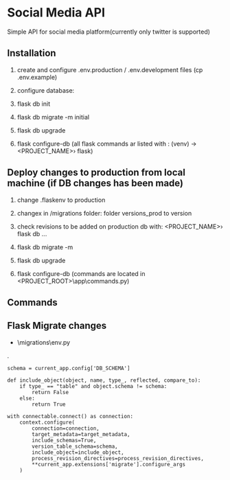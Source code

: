 
# Social Media API

Simple API for social media platform(currently only twitter is supported)

  

## Installation

1. create and configure .env.production / .env.development files (cp .env.example)

2. configure database:

1. flask db init

2. flask db migrate -m initial

3. flask db upgrade

4. flask configure-db (all flask commands ar listed with : (venv) → <PROJECT_NAME>› flask)

  

## Deploy changes to production from local machine (if DB changes has been made)

1. change .flaskenv to production

2. changex in /migrations folder: folder versions_prod to version

3. check revisions to be added on production db with: <PROJECT_NAME>› flask db ...

4. flask db migrate -m <message>

5. flask db upgrade

6. flask configure-db (commands are located in <PROJECT_ROOT>\app\commands.py)

  

## Commands

  
  

## Flask Migrate changes

- \migrations\env.py

 . 
    
    schema = current_app.config['DB_SCHEMA']

    def include_object(object, name, type_, reflected, compare_to):
        if type_ == "table" and object.schema != schema:
            return False
        else:
            return True

    with connectable.connect() as connection:
        context.configure(
            connection=connection,
            target_metadata=target_metadata,
            include_schemas=True,
            version_table_schema=schema,
            include_object=include_object,
            process_revision_directives=process_revision_directives,
            **current_app.extensions['migrate'].configure_args
        )
